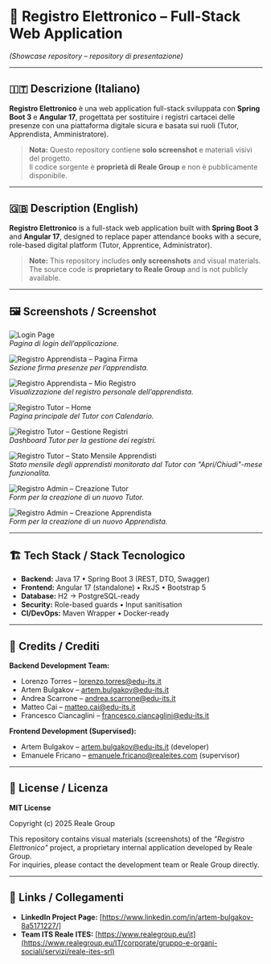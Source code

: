 # 🚀 Registro Elettronico – Full-Stack Web Application  
*(Showcase repository – repository di presentazione)*

---

## 🇮🇹 Descrizione (Italiano)  
**Registro Elettronico** è una web application full-stack sviluppata con **Spring Boot 3** e **Angular 17**, progettata per sostituire i registri cartacei delle presenze con una piattaforma digitale sicura e basata sui ruoli (Tutor, Apprendista, Amministratore).  

> **Nota:** Questo repository contiene **solo screenshot** e materiali visivi del progetto.  
> Il codice sorgente è **proprietà di Reale Group** e non è pubblicamente disponibile.

---

## 🇬🇧 Description (English)  
**Registro Elettronico** is a full-stack web application built with **Spring Boot 3** and **Angular 17**, designed to replace paper attendance books with a secure, role-based digital platform (Tutor, Apprentice, Administrator).  

> **Note:** This repository includes **only screenshots** and visual materials.  
> The source code is **proprietary to Reale Group** and is not publicly available.

---

## 🖼️ Screenshots / Screenshot

![Login Page](./screenshots/registro-login-page.png)  
*Pagina di login dell’applicazione.*

![Registro Apprendista – Pagina Firma](./screenshots/registro-apprendista-firma-page.png)  
*Sezione firma presenze per l’apprendista.*

![Registro Apprendista – Mio Registro](./screenshots/registro-apprendista-my-registro-page.png)  
*Visualizzazione del registro personale dell’apprendista.*

![Registro Tutor – Home](./screenshots/registro-tutor-home-page.png)  
*Pagina principale del Tutor con Calendario.*

![Registro Tutor – Gestione Registri](./screenshots/registro-tutor-gestione-registri-page.png)  
*Dashboard Tutor per la gestione dei registri.*

![Registro Tutor – Stato Mensile Apprendisti](./screenshots/registro-tutor-stato-mensile-apprendisti-page.png)  
*Stato mensile degli apprendisti monitorato dal Tutor con "Apri/Chiudi"-mese funzionalita.*

![Registro Admin – Creazione Tutor](./screenshots/registro-admin-create-tutor.png)  
*Form per la creazione di un nuovo Tutor.*

![Registro Admin – Creazione Apprendista](./screenshots/registro-admin-create-upprendista.png)  
*Form per la creazione di un nuovo Apprendista.*


---

## 🏗️ Tech Stack / Stack Tecnologico  
- **Backend:** Java 17 • Spring Boot 3 (REST, DTO, Swagger)  
- **Frontend:** Angular 17 (standalone) • RxJS • Bootstrap 5  
- **Database:** H2 → PostgreSQL-ready  
- **Security:** Role-based guards • Input sanitisation  
- **CI/DevOps:** Maven Wrapper • Docker-ready

---

## 👥 Credits / Crediti  
**Backend Development Team:**  
- Lorenzo Torres – <lorenzo.torres@edu-its.it>  
- Artem Bulgakov – <artem.bulgakov@edu-its.it>  
- Andrea Scarrone – <andrea.scarrone@edu-its.it>  
- Matteo Cai – <matteo.cai@edu-its.it>  
- Francesco Ciancaglini – <francesco.ciancaglini@edu-its.it>  

**Frontend Development (Supervised):**  
- Artem Bulgakov – <artem.bulgakov@edu-its.it> (developer)  
- Emanuele Fricano – <emanuele.fricano@realeites.com> (supervisor)

---

## 📜 License / Licenza  
**MIT License**  

Copyright (c) 2025 Reale Group  

This repository contains visual materials (screenshots) of the *"Registro Elettronico"* project, a proprietary internal application developed by Reale Group.  
For inquiries, please contact the development team or Reale Group directly.  

---

## 🔗 Links / Collegamenti  
- **LinkedIn Project Page:** [https://www.linkedin.com/in/artem-bulgakov-8a5171227/]  
- **Team ITS Reale ITES:** [https://www.realegroup.eu/it](https://www.realegroup.eu/IT/corporate/gruppo-e-organi-sociali/servizi/reale-ites-srl)

